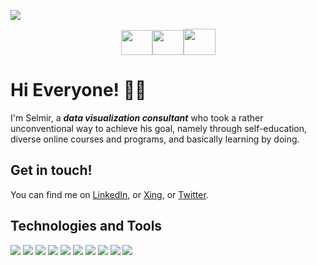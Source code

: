<a href="https://www.selmirkalender.com" title="Selmir Kalender"><img src="https://media-exp3.licdn.com/dms/image/C4E16AQH3hzwTdMXMww/profile-displaybackgroundimage-shrink_350_1400/0/1621891229807?e=1628726400&v=beta&t=tCHc47q3pgjSNX3IPCC_nQsx1l-Nj2rR6yDF4nMbmcE"></a>


<p align="center">
<a href="http://linkedin.com/in/selmirkalender" title="LinkedIn"><img src="https://cdn4.iconfinder.com/data/icons/social-messaging-ui-color-shapes-2-free/128/social-linkedin-circle-512.png" width="50" height="40" border="0"></a><a href="https://www.xing.com/profile/Selmir_Kalender/portfolio" title="Xing"><img src="https://www.schwagedruck.de/wp-content/uploads/2018/10/if_xing_291712-1.png" width="50" height="40" border="0"></a><a href="https://www.selmirkalender.com" title="Website"><img src="https://logodix.com/logo/636182.png" width="51" height="42" border="0"></a></p>
  
<h1> Hi Everyone! 🙋‍♂️ </h1>

I'm Selmir, a __*data visualization consultant*__ who took a rather unconventional way to achieve his goal, namely through self-education, diverse online courses and programs, and basically learning by doing.

  
<h2> Get in touch! </h2>  

You can find me on [LinkedIn](http://linkedin.com/in/selmirkalender), or [Xing](https://www.xing.com/profile/Selmir_Kalender/portfolio), or [Twitter](https://twitter.com/SelKal5).  
 
  
<h2> Technologies and Tools </h2>

![](https://img.shields.io/badge/OS-Windows-informational?style=plastic&logo=WINDOWS&logoColor=white&color=informational) ![](https://img.shields.io/badge/Tool-Tableau-9cf?style=plastic&logo=TABLEAU&logoColor=white&color=9cf) ![](https://img.shields.io/badge/Tool-PowerBI-informational?style=plastic&logo=power-bi&logoColor=white&color=yellow) ![](https://img.shields.io/badge/Language-MySQL-blueviolet?style=plastic&logo=mysql&logoColor=white&color=blueviolet) ![](https://img.shields.io/badge/Language-PostgreSQL-blueviolet?style=plastic&logo=postgresql&logoColor=white&color=blue) ![](https://img.shields.io/badge/Language-HTML-informational?style=plastic&logo=HTML&logoColor=white&color=yellowgreen) ![](https://img.shields.io/badge/Tool-MSExcel-informational?style=plastic&logo=WINDOWS&logoColor=white&color=blue) ![](https://img.shields.io/badge/Language-Python-informational?style=plastic&logo=PYTHON&logoColor=white&color=yellow) ![](https://img.shields.io/badge/Tool-Jupyter-informational?style=plastic&logo=CODE&logoColor=white&color=orange) ![](https://img.shields.io/badge/Tool-PowerPoint-informational?style=plastic&logo=WINDOWS&logoColor=white&color=red)

